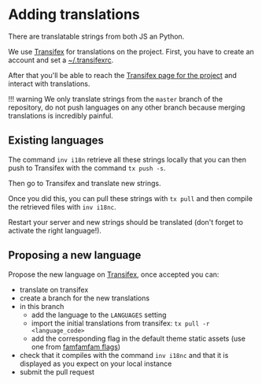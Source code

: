 # Adding translations

There are translatable strings from both JS an Python.

We use [Transifex][transifex] for translations on the project.
First, you have to create an account and set a [~/.transifexrc][transifexrc].

After that you'll be able to reach the [Transifex page for the project][transifex-udata] and interact with translations.

!!! warning
    We only translate strings from the `master` branch of the repository, do not push languages on any other branch because merging translations is incredibly painful.


## Existing languages

The command `inv i18n` retrieve all these strings locally that you can then push to Transifex with the command `tx push -s`.

Then go to Transifex and translate new strings.

Once you did this, you can pull these strings with `tx pull` and then compile the retrieved files with `inv i18nc`.

Restart your server and new strings should be translated (don't forget to activate the right language!).


## Proposing a new language

Propose the new language on [Transifex][transifex-udata], once accepted you can:

* translate on transifex
* create a branch for the new translations
* in this branch
    - add the language to the `LANGUAGES` setting
    - import the initial translations from transifex: `tx pull -r <language_code>`
    - add the corresponding flag in the default theme static assets (use one from [famfamfam flags][famfamfam-flags])
* check that it compiles with the command `inv i18nc` and that it is displayed as you expect on your local instance
* submit the pull request


[transifex]: https://www.transifex.com
[transifexrc]: http://docs.transifex.com/client/config/
[transifex-udata]: https://www.transifex.com/etalab/udata/
[famfamfam-flags]: http://www.famfamfam.com/lab/icons/flags/
